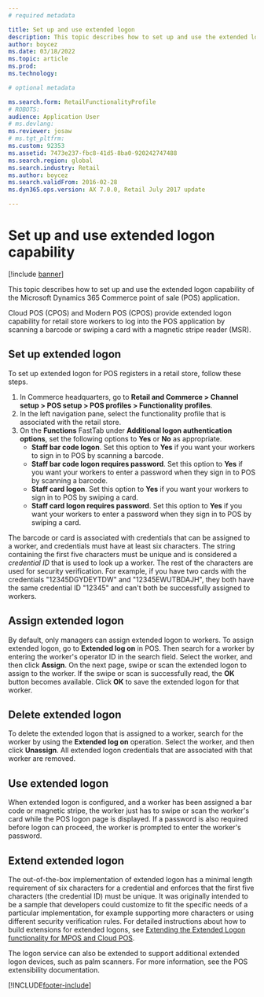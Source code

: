 ```yaml
---
# required metadata

title: Set up and use extended logon
description: This topic describes how to set up and use the extended logon capability of the Microsoft Dynamics 365 Commerce point of sale (POS) application.
author: boycez
ms.date: 03/18/2022
ms.topic: article
ms.prod: 
ms.technology: 

# optional metadata

ms.search.form: RetailFunctionalityProfile
# ROBOTS: 
audience: Application User
# ms.devlang: 
ms.reviewer: josaw
# ms.tgt_pltfrm: 
ms.custom: 92353
ms.assetid: 7473e237-fbc8-41d5-8ba0-920242747488
ms.search.region: global
ms.search.industry: Retail
ms.author: boycez
ms.search.validFrom: 2016-02-28
ms.dyn365.ops.version: AX 7.0.0, Retail July 2017 update

---
```


# Set up and use extended logon capability

[!include [banner](includes/banner.md)]

This topic describes how to set up and use the extended logon capability of the Microsoft Dynamics 365 Commerce point of sale (POS) application.

Cloud POS (CPOS) and Modern POS (CPOS) provide extended logon capability for retail store workers to log into the POS application by scanning a barcode or swiping a card with a magnetic stripe reader (MSR).

## Set up extended logon

To set up extended logon for POS registers in a retail store, follow these steps.

1. In Commerce headquarters, go to **Retail and Commerce \> Channel setup \> POS setup \> POS profiles \> Functionality profiles**. 
2. In the left navigation pane, select the functionality profile that is associated with the retail store.
3. On the **Functions** FastTab under **Additional logon authentication options**, set the following options to **Yes** or **No** as appropriate. 
    - **Staff bar code logon**. Set this option to **Yes** if you want your workers to sign in to POS by scanning a barcode. 
    - **Staff bar code logon requires password**. Set this option to **Yes** if you want your workers to enter a password when they sign in to POS by scanning a barcode.
    - **Staff card logon**. Set this option to **Yes** if you want your workers to sign in to POS by swiping a card.
    - **Staff card logon requires password**. Set this option to **Yes** if you want your workers to enter a password when they sign in to POS by swiping a card.

The barcode or card is associated with credentials that can be assigned to a worker, and credentials must have at least six characters. The string containing the first five characters must be unique and is considered a *credential ID* that is used to look up a worker. The rest of the characters are used for security verification. For example, if you have two cards with the credentials "12345DGYDEYTDW" and "12345EWUTBDAJH", they both have the same credential ID "12345" and can't both be successfully assigned to workers.

## Assign extended logon

By default, only managers can assign extended logon to workers. To assign extended logon, go to **Extended log on** in POS. Then search for a worker by entering the worker's operator ID in the search field. Select the worker, and then click **Assign**. On the next page, swipe or scan the extended logon to assign to the worker. If the swipe or scan is successfully read, the **OK** button becomes available. Click **OK** to save the extended logon for that worker.

## Delete extended logon

To delete the extended logon that is assigned to a worker, search for the worker by using the **Extended log on** operation. Select the worker, and then click **Unassign**. All extended logon credentials that are associated with that worker are removed.

## Use extended logon

When extended logon is configured, and a worker has been assigned a bar code or magnetic stripe, the worker just has to swipe or scan the worker's card while the POS logon page is displayed. If a password is also required before logon can proceed, the worker is prompted to enter the worker's password.

## Extend extended logon

The out-of-the-box implementation of extended logon has a minimal length requirement of six characters for a credential and enforces that the first five characters (the credential ID) must be unique. It was originally intended to be a sample that developers could customize to fit the specific needs of a particular implementation, for example supporting more characters or using different security verification rules. For detailed instructions about how to build extensions for extended logons, see [Extending the Extended Logon functionality for MPOS and Cloud POS](https://cloudblogs.microsoft.com/dynamics365/no-audience/2018/12/14/extending-the-extended-logon-functionality-for-mpos-and-cloud-pos/).

The logon service can also be extended to support additional extended logon devices, such as palm scanners. For more information, see the POS extensibility documentation.

[!INCLUDE[footer-include](../includes/footer-banner.md)]
